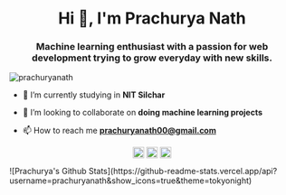 <link rel="stylesheet" href="https://stackpath.bootstrapcdn.com/bootstrap/4.5.0/css/bootstrap.min.css" integrity="sha384-9aIt2nRpC12Uk9gS9baDl411NQApFmC26EwAOH8WgZl5MYYxFfc+NcPb1dKGj7Sk" crossorigin="anonymous">
  <h1 align="center">Hi 👋, I'm Prachurya Nath</h1>
  <h3 align="center">Machine learning enthusiast with a passion for web development trying to grow everyday with new skills.</h3>
  <p align="left"> <img src="https://komarev.com/ghpvc/?username=prachuryanath" alt="prachuryanath" /> </p>

  - 🔭 I’m currently studying in **NIT Silchar**

  - 👯 I’m looking to collaborate on **doing machine learning projects**

  - 📫 How to reach me **prachuryanath00@gmail.com**


  <p align="center">
  <a href="https://twitter.com/prachuryanath" target="blank"><img align="center" src="https://cdn.jsdelivr.net/npm/simple-icons@3.0.1/icons/twitter.svg" alt="prachuryanath" height="20" width="20" /></a>
  <a href="https://kaggle.com/prachuryanath" target="blank"><img align="center" src="https://cdn.jsdelivr.net/npm/simple-icons@3.0.1/icons/kaggle.svg" alt="prachuryanath" height="20" width="20" /></a>
  <a href="https://instagram.com/prachurya_official" target="blank"><img align="center" src="https://cdn.jsdelivr.net/npm/simple-icons@3.0.1/icons/instagram.svg" alt="prachurya_official" height="20" width="20" /></a>
  </p>
![Prachurya's Github Stats](https://github-readme-stats.vercel.app/api?username=prachuryanath&show_icons=true&theme=tokyonight)
